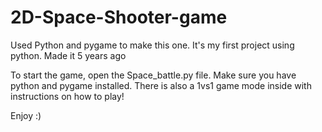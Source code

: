 # 2D-Space-Shooter-game
Used Python and pygame to make this one. It's my first project using python. Made it 5 years ago

To start the game, open the Space_battle.py file. 
Make sure you have python and pygame installed.
There is also a 1vs1 game mode inside with instructions on how to play!

Enjoy :)

